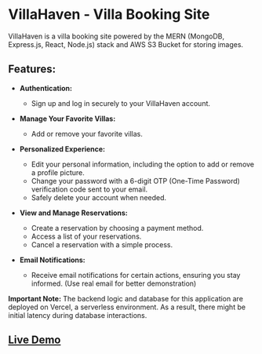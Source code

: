 # VillaHaven - Villa Booking Site

VillaHaven is a villa booking site powered by the MERN (MongoDB, Express.js, React, Node.js) stack and AWS S3 Bucket for storing images.

## Features:

- **Authentication:**
  - Sign up and log in securely to your VillaHaven account.
  
- **Manage Your Favorite Villas:**
  - Add or remove your favorite villas.

- **Personalized Experience:**
  - Edit your personal information, including the option to add or remove a profile picture.
  - Change your password with a 6-digit OTP (One-Time Password) verification code sent to your email.
  - Safely delete your account when needed.
  
- **View and Manage Reservations:**
  - Create a reservation by choosing a payment method.
  - Access a list of your reservations.
  - Cancel a reservation with a simple process.

- **Email Notifications:**
  - Receive email notifications for certain actions, ensuring you stay informed. (Use real email for better demonstration)

**Important Note:**
The backend logic and database for this application are deployed on Vercel, a serverless environment. As a result, there might be initial latency during database interactions.

## [Live Demo](https://villa-haven.vercel.app/)
